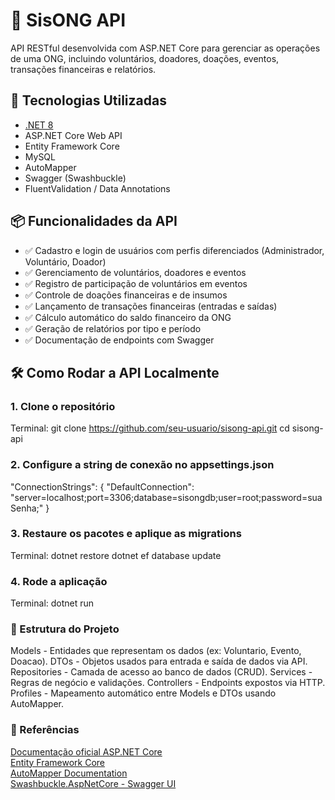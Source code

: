 # 🧩 SisONG API

API RESTful desenvolvida com ASP.NET Core para gerenciar as operações de uma ONG, incluindo voluntários, doadores, doações, eventos, transações financeiras e relatórios.


## 🚀 Tecnologias Utilizadas

- [.NET 8](https://dotnet.microsoft.com/)
- ASP.NET Core Web API
- Entity Framework Core
- MySQL
- AutoMapper
- Swagger (Swashbuckle)
- FluentValidation / Data Annotations


## 📦 Funcionalidades da API

- ✅ Cadastro e login de usuários com perfis diferenciados (Administrador, Voluntário, Doador)
- ✅ Gerenciamento de voluntários, doadores e eventos
- ✅ Registro de participação de voluntários em eventos
- ✅ Controle de doações financeiras e de insumos
- ✅ Lançamento de transações financeiras (entradas e saídas)
- ✅ Cálculo automático do saldo financeiro da ONG
- ✅ Geração de relatórios por tipo e período
- ✅ Documentação de endpoints com Swagger


## 🛠️ Como Rodar a API Localmente

### 1. Clone o repositório
Terminal:
git clone https://github.com/seu-usuario/sisong-api.git
cd sisong-api

### 2. Configure a string de conexão no appsettings.json
"ConnectionStrings": {
  "DefaultConnection": "server=localhost;port=3306;database=sisongdb;user=root;password=suaSenha;"
}

### 3. Restaure os pacotes e aplique as migrations
Terminal:
dotnet restore
dotnet ef database update

### 4. Rode a aplicação
Terminal:
dotnet run

### 🧱 Estrutura do Projeto

Models - Entidades que representam os dados (ex: Voluntario, Evento, Doacao).
DTOs - Objetos usados para entrada e saída de dados via API.
Repositories - Camada de acesso ao banco de dados (CRUD).
Services - Regras de negócio e validações.
Controllers - Endpoints expostos via HTTP.
Profiles - Mapeamento automático entre Models e DTOs usando AutoMapper.

### 🧾 Referências

<a href="https://learn.microsoft.com/pt-br/aspnet/core/?view=aspnetcore-9.0">Documentação oficial ASP.NET Core</a></br>
<a href="https://learn.microsoft.com/pt-br/ef/core/">Entity Framework Core</a></br>
<a href="https://automapper.org/">AutoMapper Documentation</a></br>
<a href="https://github.com/domaindrivendev/Swashbuckle.AspNetCore">Swashbuckle.AspNetCore - Swagger UI</a>
